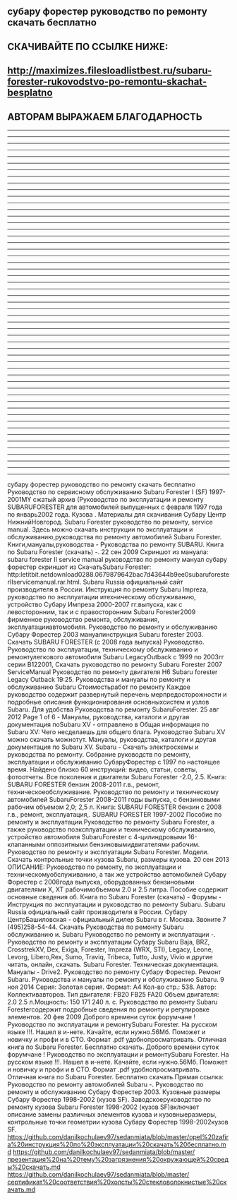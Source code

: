 субару форестер руководство по ремонту скачать бесплатно
--------------------------------------------------
СКАЧИВАЙТЕ ПО ССЫЛКЕ НИЖЕ:
--------------------------------------------------
http://maximizes.filesloadlistbest.ru/subaru-forester-rukovodstvo-po-remontu-skachat-besplatno
--------------------------------------------------
АВТОРАМ ВЫРАЖАЕМ БЛАГОДАРНОСТЬ
--------------------------------------------------
--------------------------------------------------
--------------------------------------------------
--------------------------------------------------
--------------------------------------------------
--------------------------------------------------
--------------------------------------------------
--------------------------------------------------
--------------------------------------------------
--------------------------------------------------
--------------------------------------------------
--------------------------------------------------
--------------------------------------------------
--------------------------------------------------
--------------------------------------------------
--------------------------------------------------
--------------------------------------------------
--------------------------------------------------
--------------------------------------------------
--------------------------------------------------
--------------------------------------------------
--------------------------------------------------
--------------------------------------------------
--------------------------------------------------
--------------------------------------------------
--------------------------------------------------
--------------------------------------------------
--------------------------------------------------
--------------------------------------------------
--------------------------------------------------
--------------------------------------------------
--------------------------------------------------
--------------------------------------------------
--------------------------------------------------
--------------------------------------------------
--------------------------------------------------
--------------------------------------------------
--------------------------------------------------
--------------------------------------------------
--------------------------------------------------
--------------------------------------------------
--------------------------------------------------
--------------------------------------------------
--------------------------------------------------
--------------------------------------------------
--------------------------------------------------
--------------------------------------------------
--------------------------------------------------
--------------------------------------------------
--------------------------------------------------
--------------------------------------------------
--------------------------------------------------
--------------------------------------------------
--------------------------------------------------
субару форестер руководство по ремонту скачать бесплатно Руководство по сервисному обслуживанию Subaru Forester I (SF) 1997-2001MY  сжатый архив  (Руководство по эксплуатации и ремонту SUBARUFORESTER для автомобилей выпущенных с февраля 1997 года по январь2002 года. Кузова . Материалы для скачивания Субару Центр НижнийНовгород. Subaru Forester руководство по ремонту, service manual. Здесь можно скачать инструкции по эксплуатации и обслуживанию,руководства по ремонту автомобилей Subaru Forester. Книги,мануалы,руководства - Руководства по ремонту SUBARU. Книга по Subaru Forester (скачать) -. 22 сен 2009  Скриншот из мануала: subaru forester II service manual руководство по ремонту мануал субару форестер скриншот из  СкачатьSubaru Forester: http:letitbit.netdownload0288.0679879642bac7d43644b9ee0subaruforesterIIservicemanual.rar.html. Subaru Russia  официальный сайт производителя в России. Инструкция по ремонту Subaru Impreza, руководство по эксплуатации итехническому обслуживанию, устройство Субару Импреза 2000-2007 гг.выпуска, как с левосторонним, так и с правосторонним  Subaru Forester2009 фирменное руководство ремонта, обслуживания, эксплуатацииавтомобиля. Руководство по ремонту и обслуживанию Субару Форестер 2003 мануалинструкция Subaru forester 2003. Скачать SUBARU FORESTER (с 2008 года выпуска) Руководство. Руководство по эксплуатации, техническому обслуживанию и ремонтулегкового автомобиля Subaru LegacyOutback с 1999 по 2003гг серии В122001,  Скачать руководство по ремонту Subaru Forester 2007 ServiceManual  Руководство по ремонту двигателя H6 Subaru forester  Legacy Outback 19:25.
Руководства и мануалы по ремонту и обслуживанию Subaru Стоимостьработ по ремонту Каждое руководство содержит развернутый перечень мерпредосторожности и подробные описания функционирования основныхсистем и узлов Subaru. Для удобства  Руководства по ремонту SubaruForester. 25 авг 2012  Page 1 of 6 - Мануалы, руководства, каталоги и другая документация поSubaru XV - отправлено в Общая информация по Subaru XV: Чего несделаешь для общего блага. Руководство Subaru XV можно скачать можнотут. Мануалы, руководства, каталоги и другая документация по Subaru XV. Subaru - Скачать электросхемы и руководства по ремонту. Собрание руководств по ремонту, эксплуатации и обслуживанию СубаруФорестер с 1997 по настоящее время. Найдено близко 60 инструкций: видео, статьи, советы, фотоотчеты. Все поколения и двигатели Subaru Forester -2.0, 2.5. Книга: SUBARU FORESTER бензин 2008-2011 г.в., ремонт, техническоеобслуживание. Руководство по ремонту и техническому автомобилей SubaruForester 2008-2011 годы выпуска, с бензиновыми рабочим объемом 2,0; 2,5 л. Книга: SUBARU FORESTER бензин с 2008 г.в., ремонт, эксплуатация,. SUBARU FORESTER 1997-2002 Пособие по ремонту и эксплуатации.Руководство по ремонту Subaru Forester, а также руководство поэксплуатации и техническому обслуживанию, устройство автомобиля SubaruForester с 4-цилиндровыми 16-клапанными оппозитными бензиновымидвигателями рабочим. Руководство по ремонту и эксплуатации Subaru Forester. Модели. Скачать контрольные точки кузова Subaru, размеры кузова. 20 сен 2013  ОПИСАНИЕ: Руководство по ремонту, по эксплуатации и техническомуобслуживанию, а так же устройство автомобилей Субару Форестер с 2008года выпуска, оборудованных бензиновыми двигателями X, XT рабочимобъемом 2.0 и 2.5 литра. Пособие содержит основные сведения об. Книга по Subaru Forester (скачать) - Форумы -
Инструкция по эксплуатации и руководство по ремонту Subaru. Subaru Russia  официальный сайт производителя в России. Субару ЦентрБашиловская - официальный дилер Subaru в г. Москва.  Звоните 7 (495)258-54-44. Скачать Руководства по ремонту Subaru обслуживанию и. Subaru Руководство по ремонту и эксплуатации -. Руководство по ремонту и эксплуатации Субару  Subaru Baja, BRZ, CrosstrekXV, Dex, Exiga, Forester, Impreza (WRX, STI), Legacy, Leone, Levorg, Libero,Rex, Sumo, Traviq, Tribeca, Tutto, Justy, Vivio и другие читать, онлайн, скачать. Subaru Forester. Техническая документация. Мануалы  - Drive2. Руководство по ремонту Субару Форестер. Ремонт Subaru. Руководства и мануалы по ремонту и обслуживанию Subaru. 9 ноя 2014  Серия: Золотая серия. Формат: А4 Кол-во стр.: 538. Автор: Коллективавторов. Тип двигателя: FB20  FB25  FA20 Объем двигателя: 2.0  2.5 л.Мощность: 150  171  240 л. с. Руководство по ремонту Subaru Foresterсодержит подробные сведения по ремонту и регулировке элементов. 20 фев 2009  Доброго времени суток форумчане ! Руководство по эксплуатации и ремонтуSubaru Forester. На русском языке !!!. Нашел в и-нете. Качайте, если нужно.56Мб. Поможет и новичку и профи и в СТО. Формат .pdf удобнопросматривать. Отличная книга по Subaru Forester. Бесплатно скачать. Доброго времени суток форумчане ! Руководство по эксплуатации и ремонтуSubaru Forester. На русском языке !!!. Нашел в и-нете. Качайте, если нужно.56Мб. Поможет и новичку и профи и в СТО. Формат .pdf удобнопросматривать. Отличная книга по Subaru Forester. Бесплатно скачать.Прямая ссылка:
Руководство по ремонту автомобилей Subaru -. Руководство по ремонту и обслуживанию Субару Форестер 2003. Кузовные размеры Субару Форестер 1998-2002 (кузов SF). Заводскоеруководство по ремонту кузова Subaru Forester 1998-2002 (кузов SF)включает описание замены различных элементов кузова и кузовныеразмеры, контрольные точки геометрии кузова Субару Форестер 1998-2002кузов SF.
https://github.com/danilkochulaev97/sedanmiata/blob/master/opel%20zafira%20инструкция%20по%20эксплуатации%20скачать%20бесплатно.md
https://github.com/danilkochulaev97/sedanmiata/blob/master/презентация%20на%20тему%20загрязнения%20окружающей%20среды%20скачать.md
https://github.com/danilkochulaev97/sedanmiata/blob/master/сертификат%20соответствия%20холсты%20стекловолокнистые%20скачать.md